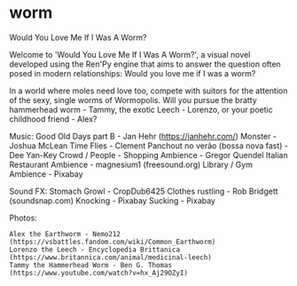 # worm
Would You Love Me If I Was A Worm?

Welcome to 'Would You Love Me If I Was A Worm?', a visual novel developed using the Ren'Py engine that aims to answer the question often posed in modern relationships: Would you love me if I was a worm?

In a world where moles need love too, compete with suitors for the attention of the sexy, single worms of Wormopolis. 
Will you pursue the bratty hammerhead worm - Tammy, the exotic Leech - Lorenzo, or your poetic childhood friend - Alex?

Music:
    Good Old Days part B - Jan Hehr (https://janhehr.com/)
    Monster - Joshua McLean
    Time Flies - Clement Panchout
    no verão (bossa nova fast) - Dee Yan-Key
    Crowd / People - Shopping Ambience - Gregor Quendel
    Italian Restaurant Ambience - magnesium1 (freesound.org)
    Library / Gym Ambience - Pixabay

Sound FX: 
    Stomach Growl - CropDub6425
    Clothes rustling - Rob Bridgett (soundsnap.com)
    Knocking - Pixabay 
    Sucking - Pixabay
    
Photos:

    Alex the Earthworm - Nemo212 (https://vsbattles.fandom.com/wiki/Common_Earthworm)
    Lorenzo the Leech - Encyclopedia Brittanica (https://www.britannica.com/animal/medicinal-leech)
    Tammy the Hammerhead Worm - Ben G. Thomas (https://www.youtube.com/watch?v=hx_Aj29OZyI)
